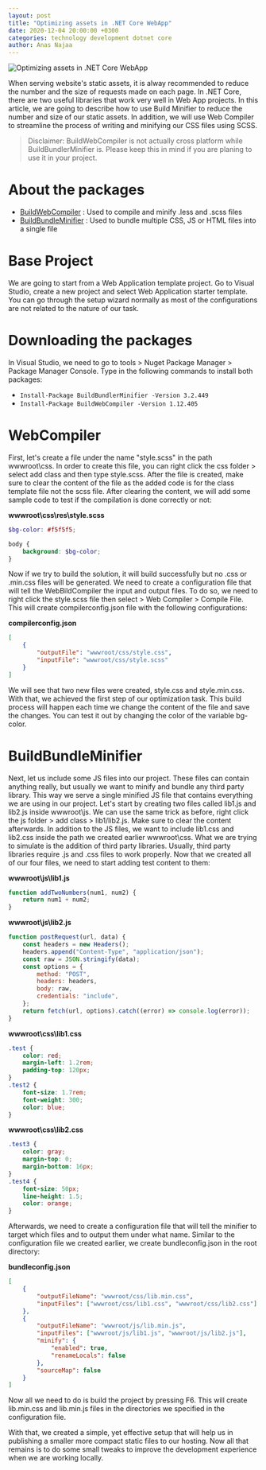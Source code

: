 ```yaml
---
layout: post
title: "Optimizing assets in .NET Core WebApp"
date: 2020-12-04 20:00:00 +0300
categories: technology development dotnet core
author: Anas Najaa
---
```


![Optimizing assets in .NET Core WebApp]({{site.cdn_url}}/blog/2024/08/916265dc-958d-4671-a433-11e55a5ad377.png)

When serving website's static assets, it is alway recommended to reduce the number and the size of requests made on each page. In .NET Core, there are two useful libraries that work very well in Web App projects. In this article, we are going to describe how to use Build Minifier to reduce the number and size of our static assets. In addition, we will use Web Compiler to streamline the process of writing and minifying our CSS files using SCSS.

> Disclaimer: BuildWebCompiler is not actually cross platform while BuildBundlerMinifier is. Please keep this in mind if you are planing to use it in your project.

# About the packages

-   [BuildWebCompiler](https://github.com/madskristensen/WebCompiler) : Used to compile and minify .less and .scss files
-   [BuildBundleMinifier](https://github.com/madskristensen/BundlerMinifier) : Used to bundle multiple CSS, JS or HTML files into a single file

# Base Project

We are going to start from a Web Application template project. Go to Visual Studio, create a new project and select Web Application starter template. You can go through the setup wizard normally as most of the configurations are not related to the nature of our task.

# Downloading the packages

In Visual Studio, we need to go to tools > Nuget Package Manager > Package Manager Console. Type in the following commands to install both packages:

-   `Install-Package BuildBundlerMinifier -Version 3.2.449`
-   `Install-Package BuildWebCompiler -Version 1.12.405`

# WebCompiler

First, let's create a file under the name "style.scss" in the path wwwroot\css. In order to create this file, you can right click the css folder > select add class and then type style.scss. After the file is created, make sure to clear the content of the file as the added code is for the class template file not the scss file. After clearing the content, we will add some sample code to test if the compilation is done correctly or not:

**wwwroot\css\res\style.scss**

```scss
$bg-color: #f5f5f5;

body {
	background: $bg-color;
}
```

Now if we try to build the solution, it will build successfully but no .css or .min.css files will be generated. We need to create a configuration file that will tell the WebBildCompiler the input and output files. To do so, we need to right click the style.scss file then select > Web Compiler > Compile File. This will create compilerconfig.json file with the following configurations:

**compilerconfig.json**

```json
[
	{
		"outputFile": "wwwroot/css/style.css",
		"inputFile": "wwwroot/css/style.scss"
	}
]
```

We will see that two new files were created, style.css and style.min.css. With that, we achieved the first step of our optimization task. This build process will happen each time we change the content of the file and save the changes. You can test it out by changing the color of the variable bg-color.

# BuildBundleMinifier

Next, let us include some JS files into our project. These files can contain anything really, but usually we want to minify and bundle any third party library. This way we serve a single minified JS file that contains everything we are using in our project. Let's start by creating two files called lib1.js and lib2.js inside wwwroot\js. We can use the same trick as before, right click the js folder > add class > lib1/lib2.js. Make sure to clear the content afterwards. In addition to the JS files, we want to include lib1.css and lib2.css inside the path we created earlier wwwroot\css. What we are trying to simulate is the addition of third party libraries. Usually, third party libraries require .js and .css files to work properly. Now that we created all of our four files, we need to start adding test content to them:

**wwwroot\js\lib1.js**

```javascript
function addTwoNumbers(num1, num2) {
	return num1 + num2;
}
```

**wwwroot\js\lib2.js**

```javascript
function postRequest(url, data) {
	const headers = new Headers();
	headers.append("Content-Type", "application/json");
	const raw = JSON.stringify(data);
	const options = {
		method: "POST",
		headers: headers,
		body: raw,
		credentials: "include",
	};
	return fetch(url, options).catch((error) => console.log(error));
}
```

**wwwroot\css\lib1.css**

```css
.test {
	color: red;
	margin-left: 1.2rem;
	padding-top: 120px;
}
.test2 {
	font-size: 1.7rem;
	font-weight: 300;
	color: blue;
}
```

**wwwroot\css\lib2.css**

```css
.test3 {
	color: gray;
	margin-top: 0;
	margin-bottom: 16px;
}
.test4 {
	font-size: 50px;
	line-height: 1.5;
	color: orange;
}
```

Afterwards, we need to create a configuration file that will tell the minifier to target which files and to output them under what name. Similar to the configuration file we created earlier, we create bundleconfig.json in the root directory:

**bundleconfig.json**

```json
[
	{
		"outputFileName": "wwwroot/css/lib.min.css",
		"inputFiles": ["wwwroot/css/lib1.css", "wwwroot/css/lib2.css"]
	},
	{
		"outputFileName": "wwwroot/js/lib.min.js",
		"inputFiles": ["wwwroot/js/lib1.js", "wwwroot/js/lib2.js"],
		"minify": {
			"enabled": true,
			"renameLocals": false
		},
		"sourceMap": false
	}
]
```

Now all we need to do is build the project by pressing F6. This will create lib.min.css and lib.min.js files in the directories we specified in the configuration file.

With that, we created a simple, yet effective setup that will help us in publishing a smaller more compact static files to our hosting. Now all that remains is to do some small tweaks to improve the development experience when we are working locally.

